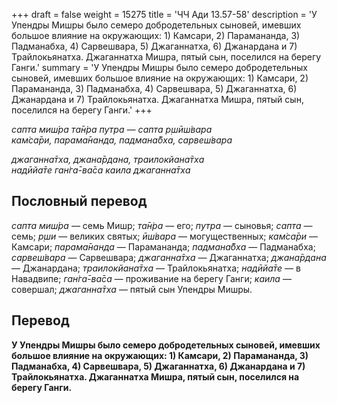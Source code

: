 +++
draft = false
weight = 15275
title = 'ЧЧ Ади 13.57-58'
description = 'У Упендры Мишры было семеро добродетельных сыновей, имевших большое влияние на окружающих: 1) Камсари, 2) Парамананда, 3) Падманабха, 4) Сарвешвара, 5) Джаганнатха, 6) Джанардана и 7) Трайлокьянатха. Джаганнатха Мишра, пятый сын, поселился на берегу Ганги.'
summary = 'У Упендры Мишры было семеро добродетельных сыновей, имевших большое влияние на окружающих: 1) Камсари, 2) Парамананда, 3) Падманабха, 4) Сарвешвара, 5) Джаганнатха, 6) Джанардана и 7) Трайлокьянатха. Джаганнатха Мишра, пятый сын, поселился на берегу Ганги.'
+++

_сапта миш́ра та̄н̇ра путра — сапта р̣шӣш́вара  
кам̇са̄ри, парама̄нанда, падмана̄бха, сарвеш́вара_

_джаганна̄тха, джана̄рдана, траилокйана̄тха  
надӣйа̄те ган̇га̄-ва̄са каила джаганна̄тха_

## Пословный перевод

_сапта_ _миш́ра_ — семь Мишр; _та̄н̇ра_ — его; _путра_ — сыновья; _сапта_ — семь; _р̣ши_ — великих святых; _ӣш́вара_ — могущественных; _кам̇са̄ри_ — Камсари; _парама̄нанда_ — Парамананда; _падмана̄бха_ — Падманабха; _сарвеш́вара_ — Сарвешвара; _джаганна̄тха_ — Джаганнатха; _джана̄рдана_ — Джанардана; _траилокйана̄тха_ — Трайлокьянатха; _надӣйа̄те_ — в Навадвипе; _ган̇га̄_\-_ва̄са_ — проживание на берегу Ганги; _каила_ — совершал; _джаганна̄тха_ — пятый сын Упендры Мишры.

## Перевод

**У Упендры Мишры было семеро добродетельных сыновей, имевших большое влияние на окружающих: 1) Камсари, 2) Парамананда, 3) Падманабха, 4) Сарвешвара, 5) Джаганнатха, 6) Джанардана и 7) Трайлокьянатха. Джаганнатха Мишра, пятый сын, поселился на берегу Ганги.**
